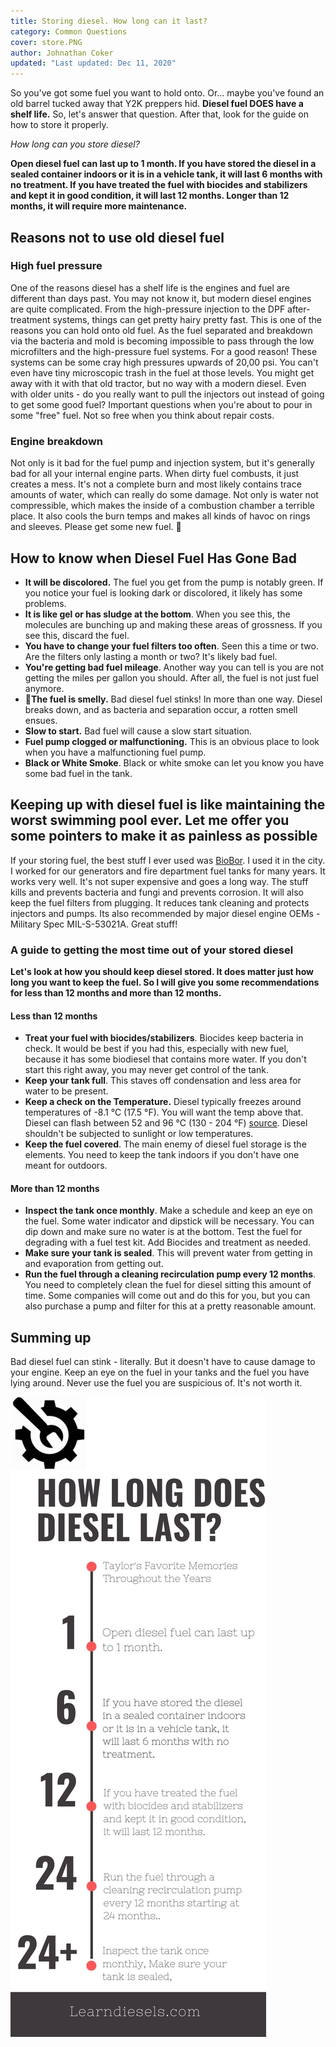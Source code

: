 ```yaml
---
title: Storing diesel. How long can it last?
category: Common Questions
cover: store.PNG
author: Johnathan Coker
updated: "Last updated: Dec 11, 2020"
---
```


So you've got some fuel you want to hold onto. Or... maybe you've found an old barrel tucked away that Y2K preppers hid. **Diesel fuel DOES have a shelf life.** So, let's answer that question. After that, look for the guide on how to store it properly.

_How long can you store diesel?_

**Open diesel fuel can last up to 1 month. If you have stored the diesel in a sealed container indoors or it is in a vehicle tank, it will last 6 months with no treatment. If you have treated the fuel with biocides and stabilizers and kept it in good condition, it will last 12 months. Longer than 12 months, it will require more maintenance.**

## Reasons not to use old diesel fuel

### High fuel pressure

One of the reasons diesel has a shelf life is the engines and fuel are different than days past. You may not know it, but modern diesel engines are quite complicated. From the high-pressure injection to the DPF after-treatment systems, things can get pretty hairy pretty fast. This is one of the reasons you can hold onto old fuel. As the fuel separated and breakdown via the bacteria and mold is becoming impossible to pass through the low microfilters and the high-pressure fuel systems. For a good reason! These systems can be some cray high pressures upwards of 20,00 psi. You can't even have tiny microscopic trash in the fuel at those levels. You might get away with it with that old tractor, but no way with a modern diesel. Even with older units - do you really want to pull the injectors out instead of going to get some good fuel? Important questions when you're about to pour in some "free" fuel. Not so free when you think about repair costs.

### Engine breakdown

Not only is it bad for the fuel pump and injection system, but it's generally bad for all your internal engine parts. When dirty fuel combusts, it just creates a mess. It's not a complete burn and most likely contains trace amounts of water, which can really do some damage. Not only is water not compressible, which makes the inside of a combustion chamber a terrible place. It also cools the burn temps and makes all kinds of havoc on rings and sleeves. Please get some new fuel. 🙏

## How to know when Diesel Fuel Has Gone Bad

- **It will be discolored.** The fuel you get from the pump is notably green. If you notice your fuel is looking dark or discolored, it likely has some problems.
- **It is like gel or has sludge at the bottom**. When you see this, the molecules are bunching up and making these areas of grossness. If you see this, discard the fuel.
- **You have to change your fuel filters too often**. Seen this a time or two. Are the filters only lasting a month or two? It's likely bad fuel.
- **You're getting bad fuel mileage**. Another way you can tell is you are not getting the miles per gallon you should. After all, the fuel is not just fuel anymore.
- 👃**The fuel is smelly.** Bad diesel fuel stinks! In more than one way. Diesel breaks down, and as bacteria and separation occur, a rotten smell ensues.
- **Slow to start.** Bad fuel will cause a slow start situation.
- **Fuel pump clogged or malfunctioning.** This is an obvious place to look when you have a malfunctioning fuel pump.
- **Black or White Smoke**. Black or white smoke can let you know you have some bad fuel in the tank.

## Keeping up with diesel fuel is like maintaining the worst swimming pool ever. Let me offer you some pointers to make it as painless as possible

If your storing fuel, the best stuff I ever used was [BioBor](https://amzn.to/2U5AEn2). I used it in the city. I worked for our generators and fire department fuel tanks for many years. It works very well. It's not super expensive and goes a long way. The stuff kills and prevents bacteria and fungi and prevents corrosion. It will also keep the fuel filters from plugging. It reduces tank cleaning and protects injectors and pumps. Its also recommended by major diesel engine OEMs - Military Spec MIL-S-53021A. Great stuff!

### A guide to getting the most time out of your stored diesel

**Let's look at how you should keep diesel stored. It does matter just how long you want to keep the fuel. So I will give you some recommendations for less than 12 months and more than 12 months.**

#### Less than 12 months

- **Treat your fuel with biocides/stabilizers**. Biocides keep bacteria in check. It would be best if you had this, especially with new fuel, because it has some biodiesel that contains more water. If you don't start this right away, you may never get control of the tank.
- **Keep your tank full**. This staves off condensation and less area for water to be present.
- **Keep a check on the Temperature.** Diesel typically freezes around temperatures of -8.1 °C (17.5 °F). You will want the temp above that. Diesel can flash between 52 and 96 °C (130 - 204 °F) [source](http://knowhow.napaonline.com/at-what-temperature-does-diesel-fuel-gel/#:~:text=It's%20right%20at%20the%20freezing,how%20colder%20weather%20affects%20fuel). Diesel shouldn't be subjected to sunlight or low temperatures.
- **Keep the fuel covered**. The main enemy of diesel fuel storage is the elements. You need to keep the tank indoors if you don't have one meant for outdoors.

#### More than 12 months

- **Inspect the tank once monthly**. Make a schedule and keep an eye on the fuel. Some water indicator and dipstick will be necessary. You can dip down and make sure no water is at the bottom. Test the fuel for degrading with a fuel test kit. Add Biocides and treatment as needed.
- **Make sure your tank is sealed**. This will prevent water from getting in and evaporation from getting out.
- **Run the fuel through a cleaning recirculation pump every 12 months**. You need to completely clean the fuel for diesel sitting this amount of time. Some companies will come out and do this for you, but you can also purchase a pump and filter for this at a pretty reasonable amount.

## Summing up

Bad diesel fuel can stink - literally. But it doesn't have to cause damage to your engine. Keep an eye on the fuel in your tanks and the fuel you have lying around. Never use the fuel you are suspicious of. It's not worth it.

![toolbox and truck](./fuel.jpg)
